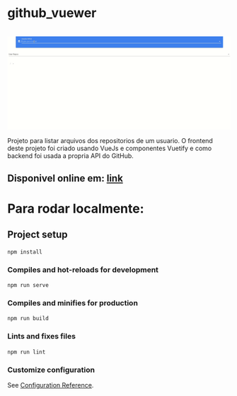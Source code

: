 # github_vuewer
<br>
<img src='./src/assets/github_vuewer.gif'/>
<p>Projeto para listar arquivos dos repositorios de um usuario. O frontend deste projeto foi criado usando VueJs e componentes Vuetify e como backend foi usada a propria API do GitHub.</p>

## Disponivel online em: <a href='https://gabriels999.github.io/github_vuewer/'>link</a>


# Para rodar localmente:
## Project setup
```
npm install
```

### Compiles and hot-reloads for development
```
npm run serve
```

### Compiles and minifies for production
```
npm run build
```

### Lints and fixes files
```
npm run lint
```

### Customize configuration
See [Configuration Reference](https://cli.vuejs.org/config/).
